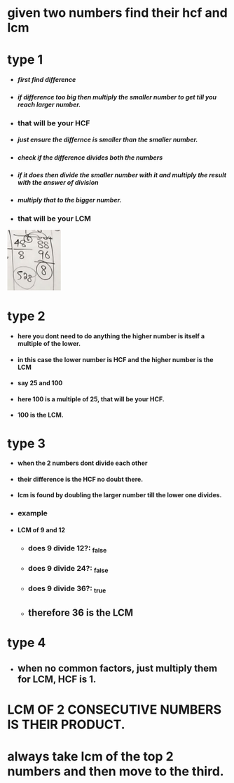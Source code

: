 # given two numbers find their hcf and lcm
# type 1
- ##### first find difference
- ##### if difference too big then multiply the smaller number to get till you reach larger number.
- ### **that will be your HCF** 
- ##### just ensure the differnce is smaller than the smaller number.
- ##### check if the difference divides both the numbers
- ##### if it does then divide the smaller number with it and multiply the result with the answer of division 
- ##### multiply that to the bigger number.
- ### **that will be your LCM**
![imageAlt](./pictures/hlp1.png)

# type 2
- #### here you dont need to do anything the higher number is itself a multiple of the lower.
- #### in this case the lower number is HCF and the higher number is  the LCM
- #### say 25 and 100
- #### here 100 is a multiple of 25, that will be your HCF. 
- #### 100 is the LCM.

# type 3 
- ####  when the 2 numbers dont divide each other 
- #### their difference is the HCF no doubt there.
- #### lcm is found by doubling the larger number till the lower one divides.
- ### example
- #### LCM of 9 and 12
	- ### does $9$ divide $12$?: <sub>false</sub>
	- ### does $9$ divide $24$?: <sub>false</sub>
	- ### does $9$ divide $36$?: <sub>true</sub>
	- ## therefore $36$ is the LCM

# type 4 
- ## when no common factors, just multiply them for LCM, HCF is 1.
#  LCM OF 2 CONSECUTIVE NUMBERS IS THEIR PRODUCT.
# always take lcm of the top 2 numbers and then move to the third.

